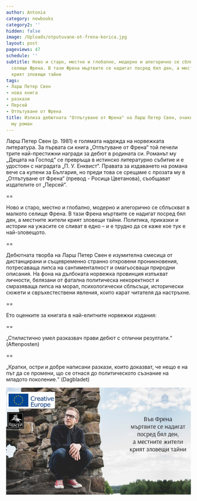 ```yaml
---
author: Antonia
category: newbooks
category2: ''
hidden: false
image: /Uploads/otputuvane-ot-frena-korica.jpg
layout: post
pageviews: 47
schedule: ''
subtitle: Ново и старо, местно и глобално, модерно и алегорично се сблъскват в малкото
  селище Френа. В тази Френа мъртвите се надигат посред бял ден, а местните жители
  крият зловещи тайни
tags:
- Ларш Петер Свен
- нова книга
- разкази
- Персей
- Отпътуване от Френа
title: Излиза дебютната "Отпътуване от Френа" на Ларш Петер Свен, очакваме и награждавания
  му роман
---
```


Ларш Петер Свен (р. 1981) е голямата надежда на норвежката литература. За първата си книга „Отпътуване от Френа“ той печели трите най-престижни награди за дебют в родината си. Романът му „Децата на Господ“ се превръща в истинско литературно събитие и е удостоен с наградата „П. У. Енквист“. Правата за издаването на романа вече са купени за България, но преди това се срещаме с прозата му в „Отпътуване от Френа“ (превод - Росица Цветанова), съобщават издателите от „Персей“.

\==

Ново и старо, местно и глобално, модерно и алегорично се сблъскват в малкото селище Френа. В тази Френа мъртвите се надигат посред бял ден, а местните жители крият зловещи тайни. Политика, приказки и истории на ужасите се сливат в едно – и е трудно да се каже кое тук е най-зловещото.

\==

Дебютната творба на Ларш Петер Свен е изумителна смесица от дистанцирани и същевременно странно откровени проникновения, потресаваща липса на сантименталност и омагьосващи природни описания. На фона на дълбоката норвежка провинция изпъкват личности, белязани от фатална политическа некоректност и смразяваща липса на морал, психологически сблъсъци, исторически сюжети и свръхестествени явления, които карат читателя да настръхне.

\==

Ето оценките за книгата в най-елитните норвежки издания:

\==

„Стилистично умел разказвач прави дебют с отлични резултати.“ (Aftenposten)

\==

„Кратки, остри и добре написани разкази, които доказват, че нещо е на път да се промени, що се отнася до политическото съзнание на младото поколение.“ (Dagbladet)

![](/Uploads/larshpetersven.jpg)